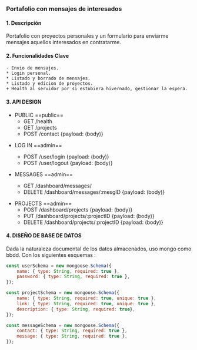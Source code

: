 ### Portafolio con mensajes de interesados

#### 1. Descripción

Portafolio con proyectos personales y un formulario para enviarme mensajes aquellos interesados en contratarme. 

#### 2. Funcionalidades Clave

    - Envio de mensajes.
    * Login personal.
    * Listado y borrado de mensajes.
    * Listado y edicion de proyectos.
    + Health al servidor por si estubiera hivernado, gestionar la espera.

#### 3. API DESIGN 

- PUBLIC ==public==
    - GET /health
    * GET /projects
    + POST /contact {payload: (body)}

* LOG IN ==admin==
    - POST /user/login {payload: (body)}
    + POST /user/logout {payload: (body)}

* MESSAGES ==admin==
    - GET /dashboard/messages/
    + DELETE /dashboard/messages/:mesgID {payload: (body)}

+ PROJECTS ==admin==
    - POST /dashboard/projects {payload: (body)}
    * PUT /dashboard/projects/:projectID {payload: (body)}
    + DELETE /dashboard/projects/:projectID {payload: (body)}
    

#### 4. DISEÑO DE BASE DE DATOS

Dada la naturaleza documental de los datos almacenados, uso mongo como bbdd.
Con los siguientes esquemas :

```javascript
const userSchema = new mongoose.Schema({
    name: { type: String, required: true },
    password: { type: String, required: true },
});

const projectSchema = new mongoose.Schema({
    name: { type: String, required: true, unique: true },
    link: { type: String, required: true, unique: true },
    description: { type: String, required: true},
});

const messageSchema = new mongoose.Schema({
    contact: { type: String, required: true },
    message: { type: String, required: true },
});
```